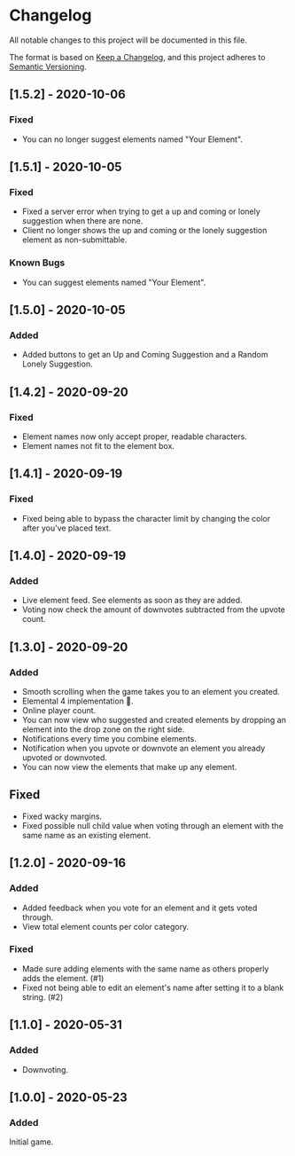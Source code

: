 # Changelog
All notable changes to this project will be documented in this file.

The format is based on [Keep a Changelog](https://keepachangelog.com/en/1.0.0/),
and this project adheres to [Semantic Versioning](https://semver.org/spec/v2.0.0.html).

## [1.5.2] - 2020-10-06
### Fixed
- You can no longer suggest elements named "Your Element".

## [1.5.1] - 2020-10-05
### Fixed
- Fixed a server error when trying to get a up and coming or lonely suggestion when there are none.
- Client no longer shows the up and coming or the lonely suggestion element as non-submittable.

### Known Bugs
- You can suggest elements named "Your Element".

## [1.5.0] - 2020-10-05
### Added
- Added buttons to get an Up and Coming Suggestion and a Random Lonely Suggestion.

## [1.4.2] - 2020-09-20
### Fixed
- Element names now only accept proper, readable characters.
- Element names not fit to the element box.

## [1.4.1] - 2020-09-19
### Fixed
- Fixed being able to bypass the character limit by changing the color after you've placed text.

## [1.4.0] - 2020-09-19
### Added
- Live element feed. See elements as soon as they are added.
- Voting now check the amount of downvotes subtracted from the upvote count.

## [1.3.0] - 2020-09-20
### Added
- Smooth scrolling when the game takes you to an element you created.
- Elemental 4 implementation 👀.
- Online player count.
- You can now view who suggested and created elements by dropping an element into the drop zone on the right side.
- Notifications every time you combine elements.
- Notification when you upvote or downvote an element you already upvoted or downvoted.
- You can now view the elements that make up any element.

## Fixed
- Fixed wacky margins.
- Fixed possible null child value when voting through an element with the same name as an existing element.

## [1.2.0] - 2020-09-16
### Added
- Added feedback when you vote for an element and it gets voted through.
- View total element counts per color category.

### Fixed
- Made sure adding elements with the same name as others properly adds the element. (#1)
- Fixed not being able to edit an element's name after setting it to a blank string. (#2)

## [1.1.0] - 2020-05-31
### Added
- Downvoting.

## [1.0.0] - 2020-05-23
### Added
Initial game.
